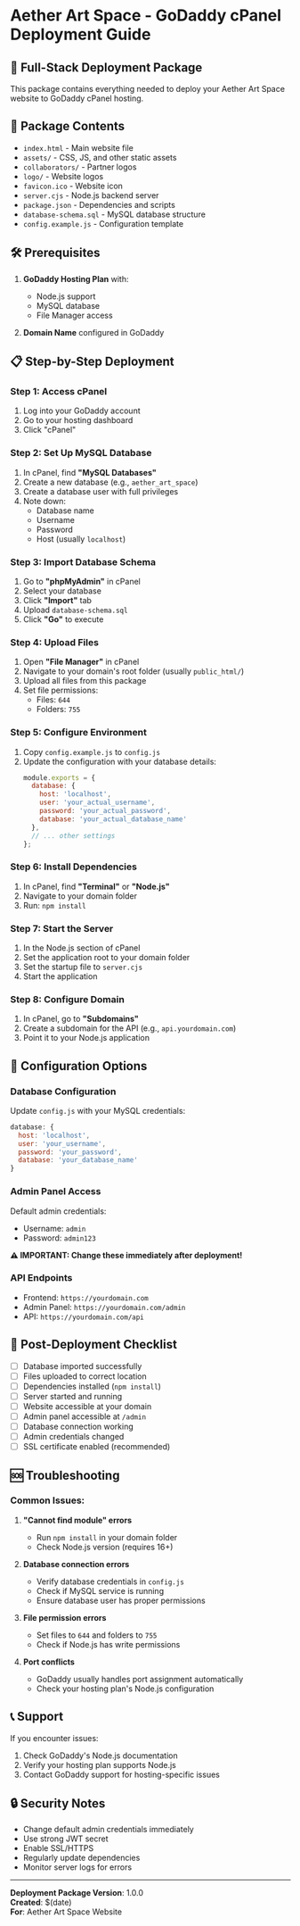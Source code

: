 # Aether Art Space - GoDaddy cPanel Deployment Guide

## 🚀 Full-Stack Deployment Package

This package contains everything needed to deploy your Aether Art Space website to GoDaddy cPanel hosting.

## 📁 Package Contents

- `index.html` - Main website file
- `assets/` - CSS, JS, and other static assets
- `collaborators/` - Partner logos
- `logo/` - Website logos
- `favicon.ico` - Website icon
- `server.cjs` - Node.js backend server
- `package.json` - Dependencies and scripts
- `database-schema.sql` - MySQL database structure
- `config.example.js` - Configuration template

## 🛠️ Prerequisites

1. **GoDaddy Hosting Plan** with:
   - Node.js support
   - MySQL database
   - File Manager access

2. **Domain Name** configured in GoDaddy

## 📋 Step-by-Step Deployment

### Step 1: Access cPanel
1. Log into your GoDaddy account
2. Go to your hosting dashboard
3. Click "cPanel"

### Step 2: Set Up MySQL Database
1. In cPanel, find **"MySQL Databases"**
2. Create a new database (e.g., `aether_art_space`)
3. Create a database user with full privileges
4. Note down:
   - Database name
   - Username
   - Password
   - Host (usually `localhost`)

### Step 3: Import Database Schema
1. Go to **"phpMyAdmin"** in cPanel
2. Select your database
3. Click **"Import"** tab
4. Upload `database-schema.sql`
5. Click **"Go"** to execute

### Step 4: Upload Files
1. Open **"File Manager"** in cPanel
2. Navigate to your domain's root folder (usually `public_html/`)
3. Upload all files from this package
4. Set file permissions:
   - Files: `644`
   - Folders: `755`

### Step 5: Configure Environment
1. Copy `config.example.js` to `config.js`
2. Update the configuration with your database details:
   ```javascript
   module.exports = {
     database: {
       host: 'localhost',
       user: 'your_actual_username',
       password: 'your_actual_password',
       database: 'your_actual_database_name'
     },
     // ... other settings
   };
   ```

### Step 6: Install Dependencies
1. In cPanel, find **"Terminal"** or **"Node.js"**
2. Navigate to your domain folder
3. Run: `npm install`

### Step 7: Start the Server
1. In the Node.js section of cPanel
2. Set the application root to your domain folder
3. Set the startup file to `server.cjs`
4. Start the application

### Step 8: Configure Domain
1. In cPanel, go to **"Subdomains"**
2. Create a subdomain for the API (e.g., `api.yourdomain.com`)
3. Point it to your Node.js application

## 🔧 Configuration Options

### Database Configuration
Update `config.js` with your MySQL credentials:
```javascript
database: {
  host: 'localhost',
  user: 'your_username',
  password: 'your_password',
  database: 'your_database_name'
}
```

### Admin Panel Access
Default admin credentials:
- Username: `admin`
- Password: `admin123`

**⚠️ IMPORTANT: Change these immediately after deployment!**

### API Endpoints
- Frontend: `https://yourdomain.com`
- Admin Panel: `https://yourdomain.com/admin`
- API: `https://yourdomain.com/api`

## 🎯 Post-Deployment Checklist

- [ ] Database imported successfully
- [ ] Files uploaded to correct location
- [ ] Dependencies installed (`npm install`)
- [ ] Server started and running
- [ ] Website accessible at your domain
- [ ] Admin panel accessible at `/admin`
- [ ] Database connection working
- [ ] Admin credentials changed
- [ ] SSL certificate enabled (recommended)

## 🆘 Troubleshooting

### Common Issues:

1. **"Cannot find module" errors**
   - Run `npm install` in your domain folder
   - Check Node.js version (requires 16+)

2. **Database connection errors**
   - Verify database credentials in `config.js`
   - Check if MySQL service is running
   - Ensure database user has proper permissions

3. **File permission errors**
   - Set files to `644` and folders to `755`
   - Check if Node.js has write permissions

4. **Port conflicts**
   - GoDaddy usually handles port assignment automatically
   - Check your hosting plan's Node.js configuration

## 📞 Support

If you encounter issues:
1. Check GoDaddy's Node.js documentation
2. Verify your hosting plan supports Node.js
3. Contact GoDaddy support for hosting-specific issues

## 🔒 Security Notes

- Change default admin credentials immediately
- Use strong JWT secret
- Enable SSL/HTTPS
- Regularly update dependencies
- Monitor server logs for errors

---

**Deployment Package Version**: 1.0.0  
**Created**: $(date)  
**For**: Aether Art Space Website
